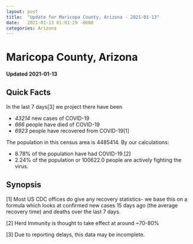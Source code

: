 ```yaml
---
layout: post
title:  "Update for Maricopa County, Arizona - 2021-01-13"
date:   2021-01-13 01:01:29 -0600
categories: Arizona
---
```


# Maricopa County, Arizona
#### Updated 2021-01-13

## Quick Facts

In the last 7 days[3] we project there have been
- *43214* new cases of COVID-19
- *666* people have died of COVID-19
- *6923* people have recovered from COVID-19[1]

The population in this census area is 4485414. By our calculations:
- 8.78% of the population have had COVID-19.[2]
- 2.24% of the population or 100622.0 people are actively fighting the virus.

## Synopsis




[1] Most US CDC offices do give any recovery statistics- we base this on a formula which looks at confirmed new cases
15 days ago (the average recovery time) and deaths over the last 7 days.

[2] Herd Immunity is thought to take effect at around ~70-80%

[3] Due to reporting delays, this data may be incomplete.
 
    